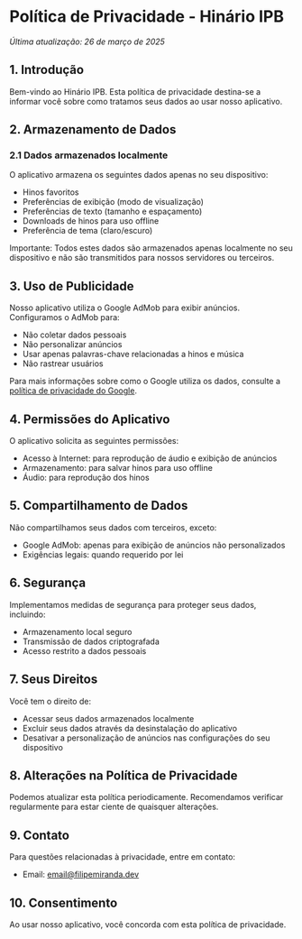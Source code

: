 # Política de Privacidade - Hinário IPB

_Última atualização: 26 de março de 2025_

## 1. Introdução

Bem-vindo ao Hinário IPB. Esta política de privacidade destina-se a informar você sobre como tratamos seus dados ao usar nosso aplicativo.

## 2. Armazenamento de Dados

### 2.1 Dados armazenados localmente

O aplicativo armazena os seguintes dados apenas no seu dispositivo:

- Hinos favoritos
- Preferências de exibição (modo de visualização)
- Preferências de texto (tamanho e espaçamento)
- Downloads de hinos para uso offline
- Preferência de tema (claro/escuro)

Importante: Todos estes dados são armazenados apenas localmente no seu dispositivo e não são transmitidos para nossos servidores ou terceiros.

## 3. Uso de Publicidade

Nosso aplicativo utiliza o Google AdMob para exibir anúncios. Configuramos o AdMob para:

- Não coletar dados pessoais
- Não personalizar anúncios
- Usar apenas palavras-chave relacionadas a hinos e música
- Não rastrear usuários

Para mais informações sobre como o Google utiliza os dados, consulte a [política de privacidade do Google](https://policies.google.com/privacy).

## 4. Permissões do Aplicativo

O aplicativo solicita as seguintes permissões:

- Acesso à Internet: para reprodução de áudio e exibição de anúncios
- Armazenamento: para salvar hinos para uso offline
- Áudio: para reprodução dos hinos

## 5. Compartilhamento de Dados

Não compartilhamos seus dados com terceiros, exceto:

- Google AdMob: apenas para exibição de anúncios não personalizados
- Exigências legais: quando requerido por lei

## 6. Segurança

Implementamos medidas de segurança para proteger seus dados, incluindo:

- Armazenamento local seguro
- Transmissão de dados criptografada
- Acesso restrito a dados pessoais

## 7. Seus Direitos

Você tem o direito de:

- Acessar seus dados armazenados localmente
- Excluir seus dados através da desinstalação do aplicativo
- Desativar a personalização de anúncios nas configurações do seu dispositivo

## 8. Alterações na Política de Privacidade

Podemos atualizar esta política periodicamente. Recomendamos verificar regularmente para estar ciente de quaisquer alterações.

## 9. Contato

Para questões relacionadas à privacidade, entre em contato:

- Email: email@filipemiranda.dev

## 10. Consentimento

Ao usar nosso aplicativo, você concorda com esta política de privacidade.
